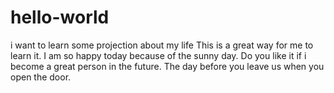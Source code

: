 # hello-world
i want to learn some projection about my life
This is a great way for me to learn it.
I am so happy today because of the sunny day.
Do you like it if i become a great person in the future.
The day before you leave us when you open the door.
